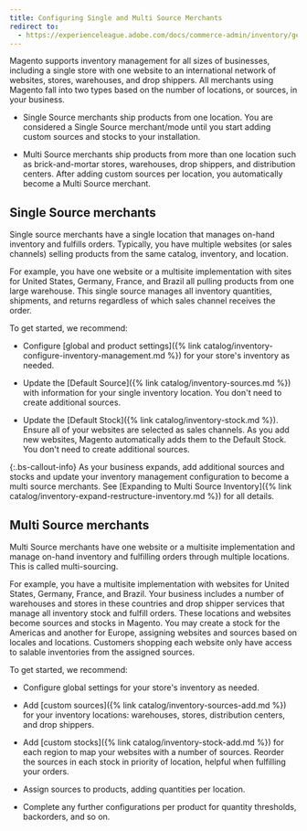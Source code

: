 ```yaml
---
title: Configuring Single and Multi Source Merchants
redirect to:
  - https://experienceleague.adobe.com/docs/commerce-admin/inventory/get-started/merchant-sourcing.html
---
```


Magento supports inventory management for all sizes of businesses, including a single store with one website to an international network of websites, stores, warehouses, and drop shippers. All merchants using Magento fall into two types based on the number of locations, or sources, in your business.

- Single Source merchants ship products from one location. You are considered a Single Source merchant/mode until you start adding custom sources and stocks to your installation.

- Multi Source merchants ship products from more than one location such as brick-and-mortar stores, warehouses, drop shippers, and distribution centers. After adding custom sources per location, you automatically become a Multi Source merchant.

## Single Source merchants

Single source merchants have a single location that manages on-hand inventory and fulfills orders. Typically, you have multiple websites (or sales channels) selling products from the same catalog, inventory, and location.

For example, you have one website or a multisite implementation with sites for United States, Germany, France, and Brazil all pulling products from one large warehouse. This single source manages all inventory quantities, shipments, and returns regardless of which sales channel receives the order.

To get started, we recommend:

- Configure [global and product settings]({% link catalog/inventory-configure-inventory-management.md %}) for your store's inventory as needed.

- Update the [Default Source]({% link catalog/inventory-sources.md %}) with information for your single inventory location. You don't need to create additional sources.

- Update the [Default Stock]({% link catalog/inventory-stock.md %}). Ensure all of your websites are selected as sales channels. As you add new websites, Magento automatically adds them to the Default Stock. You don't need to create additional sources.

{:.bs-callout-info}
As your business expands, add additional sources and stocks and update your inventory management configuration to become a multi source merchants. See [Expanding to Multi Source Inventory]({% link catalog/inventory-expand-restructure-inventory.md %}) for all details.

## Multi Source merchants

Multi Source merchants have one website or a multisite implementation and manage on-hand inventory and fulfilling orders through multiple locations. This is called multi-sourcing.

For example, you have a multisite implementation with websites for United States, Germany, France, and Brazil. Your business includes a number of warehouses and stores in these countries and drop shipper services that manage all inventory stock and fulfill orders. These locations and websites become sources and stocks in Magento. You may create a stock for the Americas and another for Europe, assigning websites and sources based on locales and locations. Customers shopping each website only have access to salable inventories from the assigned sources.

To get started, we recommend:

- Configure global settings for your store's inventory as needed.

- Add [custom sources]({% link catalog/inventory-sources-add.md %}) for your inventory locations: warehouses, stores, distribution centers, and drop shippers.

- Add [custom stocks]({% link catalog/inventory-stock-add.md %}) for each region to map your websites with a number of sources. Reorder the sources in each stock in priority of location, helpful when fulfilling your orders.

- Assign sources to products, adding quantities per location.

- Complete any further configurations per product for quantity thresholds, backorders, and so on.

